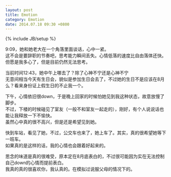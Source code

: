 ```yaml
---
layout: post
title: Emotion 
category: Emotion 
date: 2014.07.18 09:30 +0800
---
```


{% include JB/setup %}

9:09，她和她老大在一个角落里面谈话，心中一紧。<br>
这不会是要辞职的节奏吧，思考能力瞬间丢失。心情低落的速度比自由落体还快。<br>
但愿是我多心了，但是目前仍然无法思考。

当前时间12:43，她中午上哪去了？除了心神不宁还是心神不宁<br>
无意间相当今天有生日会，貌似是参加生日会去了，不过她的生日不是应该在8月么？看来身份证上假生日的不止我一个。

下午，心情依旧很down，于是晚上回家的时候怕她见到我这种状态，故意放慢了脚步。<br>
不过，下楼的时候碰见了室友（一般不和室友一起走的），刚好，有个人说说话也能让我释放一下不愉快。<br>
虽然心中真的很不高兴，但是还是希望见到她。

快到车站，看见了她，不过，公交车也来了，她上车了。其实，真的很希望她等下一班车。<br>
如果真的是这样的话，我的心情也会跟着好起来的。

思念的味道是真的很难受，原本定在8月底表白的，不过很可能因为实在无法控制自己down的心情而提前表白。<br>
我真的真的很喜欢你，我认真的。在模拟过说服父母的情况下的。
